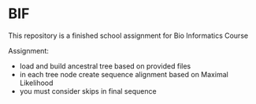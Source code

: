 # BIF
This repository is a finished school assignment for Bio Informatics Course

Assignment:
  - load and build ancestral tree based on provided files
  - in each tree node create sequence alignment based on Maximal Likelihood
  - you must consider skips in final sequence
